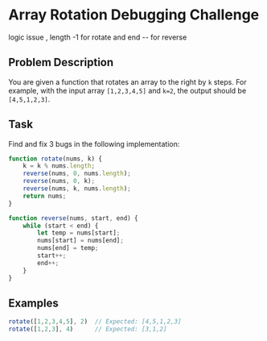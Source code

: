# Array Rotation Debugging Challenge

logic issue , length -1 for rotate and end -- for reverse 

## Problem Description

You are given a function that rotates an array to the right by `k` steps. For example, with the input array `[1,2,3,4,5]` and `k=2`, the output should be `[4,5,1,2,3]`.

## Task

Find and fix 3 bugs in the following implementation:

```javascript
function rotate(nums, k) {
    k = k % nums.length;
    reverse(nums, 0, nums.length);
    reverse(nums, 0, k);
    reverse(nums, k, nums.length);
    return nums;
}

function reverse(nums, start, end) {
    while (start < end) {
        let temp = nums[start];
        nums[start] = nums[end];
        nums[end] = temp;
        start++;
        end++;
    }
}
```

## Examples

```javascript
rotate([1,2,3,4,5], 2)  // Expected: [4,5,1,2,3]
rotate([1,2,3], 4)      // Expected: [3,1,2]
```
